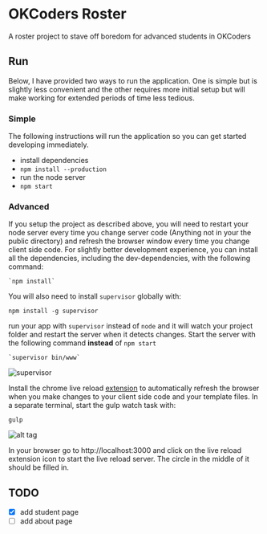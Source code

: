 # OKCoders Roster

A roster project to stave off boredom for advanced students in OKCoders

## Run
Below, I have provided two ways to run the application. One is simple but is
slightly less convenient and the other requires more initial setup but will
make working for extended periods of time less tedious.

### Simple
The following instructions will run the application so you can get started
developing immediately.
 * install dependencies
  * `npm install --production`
 * run the node server
  * `npm start`

### Advanced
If you setup the project as described above, you will need to restart your node
server every time you change server code (Anything not in your the public
directory) and refresh the browser window every time you change client side code.
For slightly better development experience, you can install all the dependencies,
including the dev-dependencies, with the following command:

    `npm install`

You will also need to install `supervisor` globally with:

    npm install -g supervisor

run your app with `supervisor` instead of `node` and it will watch your project
folder and restart the server when it detects changes. Start the server
with the following command **instead** of `npm start`

    `supervisor bin/www`

![supervisor](http://i.imgur.com/g9B9Tit.png)

Install the chrome live reload [extension](http://goo.gl/FPVV4U) to automatically
refresh the browser when you make changes to your client side code and your
template files. In a separate terminal, start the gulp watch task with:

    gulp

![alt tag](http://i.imgur.com/xSxBHxN.png)

In your browser go to http://localhost:3000 and click on the live reload extension
icon to start the live reload server. The circle in the middle of it should be
filled in.

## TODO
- [x] add student page  
- [ ] add about page
